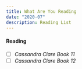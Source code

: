 ```yaml
---
title: What Are You Reading
date: "2020-07"
description: Reading List
---
```


#### Reading

 - [ ] *Cassandra Clare Book 11*
 - [ ] *Cassandra Clare Book 12*
